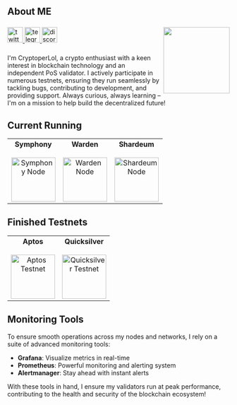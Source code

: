 <h2 align="left">About ME</h2>

###

<img align="right" height="150" src="https://pbs.twimg.com/profile_images/1823754755409371141/p7U09hdD_400x400.jpg"  />

###

<div align="left">
  <a href="https://x.com/CryptoperLol" target="_blank">
    <img src="https://img.shields.io/static/v1?message=Twitter&logo=twitter&label=&color=1DA1F2&logoColor=white&labelColor=&style=for-the-badge" height="35" alt="twitter logo"  />
  </a>
  <a href="https://t.me/CryptoperCek" target="_blank">
    <img src="https://img.shields.io/static/v1?message=Telegram&logo=telegram&label=&color=2CA5E0&logoColor=white&labelColor=&style=for-the-badge" height="35" alt="telegram logo"  />
  </a>
  <a href="https://discord.com/users/CryptoperLol" target="_blank">
    <img src="https://img.shields.io/static/v1?message=Discord&logo=discord&label=&color=7289DA&logoColor=white&labelColor=&style=for-the-badge" height="35" alt="discord logo"  />
  </a>
</div>

###

<p align="left">I'm CryptoperLol, a crypto enthusiast with a keen interest in blockchain technology and an independent PoS validator. I actively participate in numerous testnets, ensuring they run seamlessly by tackling bugs, contributing to development, and providing support.  Always curious, always learning – I'm on a mission to help build the decentralized future!</p>

###


## Current Running

<table align="center">
  <tr align="center">
    <td width="33%">
      <strong>Symphony</strong>
      <br><br>
      <a href="https://testnet.ping.pub/symphony/staking/symphonyvaloper1jkywj45pfqqqfjuxkd5r0azrw0ktvdp25ht063" rel="nofollow">
        <img src="https://i.ibb.co.com/v3WrnvX/147945585.jpg" alt="Symphony Node" width="100px">
      </a>
    </td>
    <td width="33%">
      <strong>Warden</strong>
      <br><br>
      <a href="https://testnet.warden.explorers.guru/validator/wardenvaloper1jkywj45pfqqqfjuxkd5r0azrw0ktvdp23c6mhz" rel="nofollow">
        <img src="https://i.ibb.co.com/SV58x13/158038121.jpg" alt="Warden Node" width="100px">
      </a>
    </td>
    <td width="33%">
      <strong>Shardeum</strong>
      <br><br>
      <a href="https://explorer-atomium.shardeum.org/account/a1e6048897e0430418c157ea347dbfc1c8b1745c4d5edc486a4869536131e63f" rel="nofollow">
        <img src="https://i.ibb.co.com/RbBGhqs/98940804.png" alt="Shardeum Node" width="100px">
      </a>
    </td>
  </tr>
</table>


## Finished Testnets

<table align="center">
  <tr align="center">
    <td width="50%">
      <strong>Aptos</strong>
      <br><br>
      <a href="https://aptosfoundation.org/" rel="nofollow">
        <img src="https://i.ibb.co.com/MC7txpr/99841612.png" alt="Aptos Testnet" width="100px">
      </a>
    </td>
    <td width="50%">
      <strong>Quicksilver</strong>
      <br><br>
      <a href="https://quicksilver.zone/" rel="nofollow">
        <img src="https://i.ibb.co.com/g4rF2vj/144680245.png" alt="Quicksilver Testnet" width="100px">
      </a>
    </td>
  </tr>
</table>


## Monitoring Tools

To ensure smooth operations across my nodes and networks, I rely on a suite of advanced monitoring tools:

- **Grafana**: Visualize metrics in real-time
- **Prometheus**: Powerful monitoring and alerting system
- **Alertmanager**: Stay ahead with instant alerts

With these tools in hand, I ensure my validators run at peak performance, contributing to the health and security of the blockchain ecosystem!
